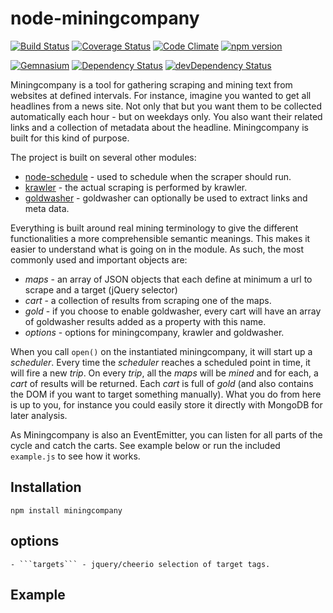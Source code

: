 node-miningcompany
==============
[![Build Status](http://img.shields.io/travis/alexlangberg/node-miningcompany.svg)](https://travis-ci.org/alexlangberg/node-miningcompany)
[![Coverage Status](http://img.shields.io/coveralls/alexlangberg/node-miningcompany.svg)](https://coveralls.io/r/alexlangberg/node-miningcompany?branch=master)
[![Code Climate](http://img.shields.io/codeclimate/github/alexlangberg/node-miningcompany.svg)](https://codeclimate.com/github/alexlangberg/node-miningcompany)
[![npm version](http://img.shields.io/npm/v/miningcompany.svg)](https://www.npmjs.org/package/miningcompany)

[![Gemnasium](http://img.shields.io/gemnasium/alexlangberg/node-miningcompany.svg)](https://gemnasium.com/alexlangberg/node-miningcompany)
[![Dependency Status](https://david-dm.org/alexlangberg/node-miningcompany.svg)](https://david-dm.org/alexlangberg/node-miningcompany)
[![devDependency Status](https://david-dm.org/alexlangberg/node-miningcompany/dev-status.svg)](https://david-dm.org/alexlangberg/node-miningcompany#info=devDependencies)

Miningcompany is a tool for gathering scraping and mining text from websites at defined intervals. For instance, imagine you wanted to get all headlines from a news site. Not only that but you want them to be collected automatically each hour - but on weekdays only. You also want their related links and a collection of metadata about the headline. Miningcompany is built for this kind of purpose.

The project is built on several other modules:
- [node-schedule](https://www.npmjs.org/package/node-schedule) - used to schedule when the scraper should run.
- [krawler](https://www.npmjs.org/package/krawler) - the actual scraping is performed by krawler.
- [goldwasher](https://www.npmjs.org/package/goldwasher) - goldwasher can optionally be used to extract links and meta data.

Everything is built around real mining terminology to give the different functionalities a more comprehensible semantic meanings. This makes it easier to understand what is going on in the module. As such, the most commonly used and important objects are:

- *maps* - an array of JSON objects that each define at minimum a url to scrape and a target (jQuery selector)
- *cart* - a collection of results from scraping one of the maps.
- *gold* - if you choose to enable goldwasher, every cart will have an array of goldwasher results added as a property with this name.
- *options* - options for miningcompany, krawler and goldwasher.

When you call ```open()``` on the instantiated miningcompany, it will start up a *scheduler*. 
Every time the *scheduler* reaches a scheduled point in time, it will fire a new *trip*. 
On every *trip*, all the *maps* will be *mined* and for each, a *cart* of results will be returned. 
Each *cart* is full of *gold* (and also contains the DOM if you want to target something manually). 
What you do from here is up to you, for instance you could easily store it directly with MongoDB for later analysis.

As Miningcompany is also an EventEmitter, you can listen for all parts of the cycle and catch the carts. See example below or run the included ```example.js``` to see how it works.

## Installation
```
npm install miningcompany
```

## options
```
- ```targets``` - jquery/cheerio selection of target tags.
```

## Example
```javascript

```